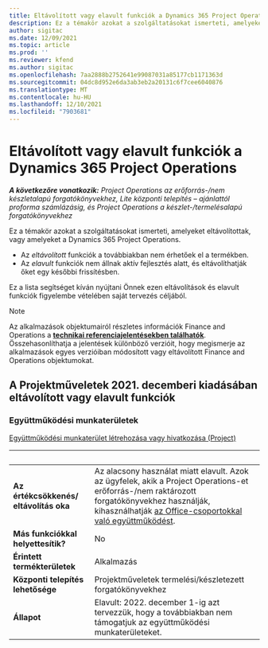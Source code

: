 ```yaml
---
title: Eltávolított vagy elavult funkciók a Dynamics 365 Project Operations
description: Ez a témakör azokat a szolgáltatásokat ismerteti, amelyeket eltávolítottak, vagy amelyeket a Dynamics 365 Project Operations.
author: sigitac
ms.date: 12/09/2021
ms.topic: article
ms.prod: ''
ms.reviewer: kfend
ms.author: sigitac
ms.openlocfilehash: 7aa2888b2752641e99087031a85177cb1171363d
ms.sourcegitcommit: 04dc8d952e6da3ab3eb2a20131c6f7cee6040876
ms.translationtype: MT
ms.contentlocale: hu-HU
ms.lasthandoff: 12/10/2021
ms.locfileid: "7903681"
---
```

# <a name="removed-or-deprecated-features-in-dynamics-365-project-operations"></a>Eltávolított vagy elavult funkciók a Dynamics 365 Project Operations

_**A következőre vonatkozik:** Project Operations az erőforrás-/nem készletalapú forgatókönyvekhez, Lite központi telepítés – ajánlattól proforma számlázásig, és Project Operations a készlet-/termelésalapú forgatókönyvekhez_

Ez a témakör azokat a szolgáltatásokat ismerteti, amelyeket eltávolítottak, vagy amelyeket a Dynamics 365 Project Operations.

- Az *eltávolított* funkciók a továbbiakban nem érhetőek el a termékben.
- Az *elavult* funkciók nem állnak aktív fejlesztés alatt, és eltávolíthatják őket egy későbbi frissítésben.

Ez a lista segítséget kíván nyújtani Önnek ezen eltávolítások és elavult funkciók figyelembe vételében saját tervezés céljából.

> [!NOTE]
> Az alkalmazások objektumairól részletes információk Finance and Operations a [**technikai referenciajelentésekben találhatók**](/dynamics/s-e/global/axtechrefrep_61). Összehasonlíthatja a jelentések különböző verzióit, hogy megismerje az alkalmazások egyes verzióiban módosított vagy eltávolított Finance and Operations objektumokat.

## <a name="features-removed-or-deprecated-in-the-project-operations-december-2021-release"></a>A Projektműveletek 2021. decemberi kiadásában eltávolított vagy elavult funkciók

### <a name="collaboration-workspaces"></a>Együttműködési munkaterületek

[Együttműködési munkaterület létrehozása vagy hivatkozása (Project)](/dynamicsax-2012/appuser-itpro/create-or-link-to-a-collaboration-workspace-project)

| &nbsp; | &nbsp; |
|--------|--------|
| **Az értékcsökkenés/ eltávolítás oka** | Az alacsony használat miatt elavult. Azok az ügyfelek, akik a Project Operations-et erőforrás-/nem raktározott forgatókönyvekhez használják, kihasználhatják [az Office-csoportokkal való együttműködést](../project-management/collaboration-groups.md). |
| **Más funkciókkal helyettesítik?** | No |
| **Érintett termékterületek** | Alkalmazás  |
| **Központi telepítés lehetősége** | Projektműveletek termelési/készletezett forgatókönyvekhez |
| **Állapot** | Elavult: 2022. december 1-ig azt tervezzük, hogy a továbbiakban nem támogatjuk az együttműködési munkaterületeket. |
